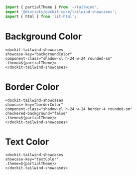 ```js script
import { partialTheme } from '~/tailwind';
import '@divriots/dockit-core/tailwind-showcases';
import { html } from 'lit-html';
```

# Background Color

```html:html
<dockit-tailwind-showcases
showcase-key="backgroundColor"
component-class="shadow-xl h-24 w-24 rounded-sm"
.theme=${partialTheme}>
</dockit-tailwind-showcases>
```

# Border Color

```html:html
<dockit-tailwind-showcases
showcase-key="borderColor"
component-class="shadow-xl h-24 w-24 border-4 rounded-sm"
checkered-background="false"
.theme=${partialTheme}>
</dockit-tailwind-showcases>
```

# Text Color

```html:html
<dockit-tailwind-showcases
showcase-key="textColor"
.theme=${partialTheme}>
</dockit-tailwind-showcases>
```
